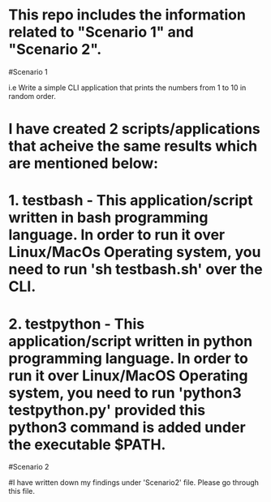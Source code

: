 # This repo includes the information related to "Scenario 1" and "Scenario 2". 

#Scenario 1

i.e Write a simple CLI application that prints the numbers from 1 to 10 in random order.
# I have created 2 scripts/applications that acheive the same results which are mentioned below:
# 1. testbash - This application/script written in bash programming language. In order to run it over Linux/MacOs Operating system, you need to run 'sh testbash.sh' over the CLI.
# 2. testpython - This application/script written in python programming language. In order to run it over Linux/MacOS Operating system, you need to run 'python3 testpython.py' provided this python3 command is added under the executable $PATH.

#Scenario 2

#I have written down my findings under 'Scenario2' file. Please go through this file.
